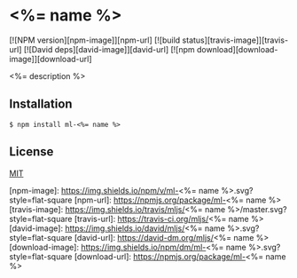 # <%= name %>

  [![NPM version][npm-image]][npm-url]
  [![build status][travis-image]][travis-url]
  [![David deps][david-image]][david-url]
  [![npm download][download-image]][download-url]
  
<%= description %>

## Installation

```
$ npm install ml-<%= name %>
```

## License

[MIT](./LICENSE)

[npm-image]: https://img.shields.io/npm/v/ml-<%= name %>.svg?style=flat-square
[npm-url]: https://npmjs.org/package/ml-<%= name %>
[travis-image]: https://img.shields.io/travis/mljs/<%= name %>/master.svg?style=flat-square
[travis-url]: https://travis-ci.org/mljs/<%= name %>
[david-image]: https://img.shields.io/david/mljs/<%= name %>.svg?style=flat-square
[david-url]: https://david-dm.org/mljs/<%= name %>
[download-image]: https://img.shields.io/npm/dm/ml-<%= name %>.svg?style=flat-square
[download-url]: https://npmjs.org/package/ml-<%= name %>
